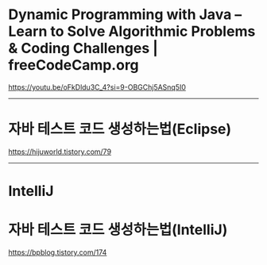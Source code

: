 # Dynamic Programming with Java – Learn to Solve Algorithmic Problems & Coding Challenges | freeCodeCamp.org
 
https://youtu.be/oFkDldu3C_4?si=9-OBGChj5ASnq5I0


<hr>

# 자바 테스트 코드 생성하는법(Eclipse)

https://hijuworld.tistory.com/79

<hr>

# IntelliJ

# 자바 테스트 코드 생성하는법(IntelliJ)

https://bpblog.tistory.com/174
